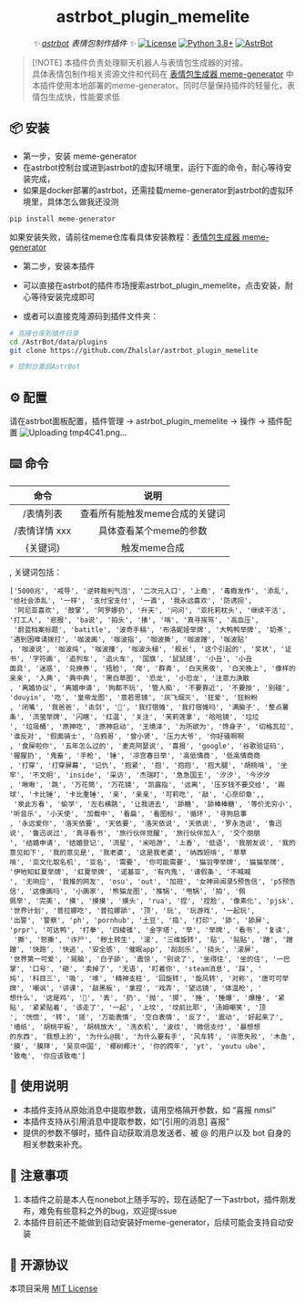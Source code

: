<div align="center">


# astrbot_plugin_memelite

_✨ [astrbot](https://github.com/nonebot/nonebot2) 表情包制作插件 ✨_
[![License](https://img.shields.io/badge/License-MIT-green.svg)](https://opensource.org/licenses/MIT)
[![Python 3.8+](https://img.shields.io/badge/Python-3.8%2B-blue.svg)](https://www.python.org/)
[![AstrBot](https://img.shields.io/badge/AstrBot-3.4%2B-orange.svg)](https://github.com/Soulter/AstrBot)
</div>


> [!NOTE]  本插件负责处理聊天机器人与表情包生成器的对接。  
> 具体表情包制作相关资源文件和代码在 [表情包生成器 meme-generator](https://github.com/MeetWq/meme-generator) 中   
> 本插件使用本地部署的meme-generator。同时尽量保持插件的轻量化，表情包生成快，性能要求低  
> 




## 📦 安装

- 第一步，安装 meme-generator  
- 在astrbot控制台或进到astrbot的虚拟环境里，运行下面的命令，耐心等待安装完成，
- 如果是docker部署的astrbot，还需挂载meme-generator到astrbot的虚拟环境里，具体怎么做我还没测
```
pip install meme-generator
```
如果安装失败，请前往meme仓库看具体安装教程：[表情包生成器 meme-generator](https://github.com/MeetWq/meme-generator)

- 第二步，安装本插件
- 可以直接在astrbot的插件市场搜索astrbot_plugin_memelite，点击安装，耐心等待安装完成即可  

- 或者可以直接克隆源码到插件文件夹：
```bash
# 克隆仓库到插件目录
cd /AstrBot/data/plugins
git clone https://github.com/Zhalslar/astrbot_plugin_memelite

# 控制台重启AstrBot
```

## ⚙️ 配置
请在astrbot面板配置，插件管理 -> astrbot_plugin_memelite -> 操作 -> 插件配置
![Uploading tmp4C41.png…]()




## ⌨️ 命令

|     命令      |                    说明                    |
|:-------------:|:-----------------------------------------------:|
| /表情列表      | 查看所有能触发meme合成的关键词  |
| /表情详情 xxx  | 具体查看某个meme的参数         |
|   {关键词}     |   触发meme合成            |


, 关键词包括：
```plaintext
['5000兆', '戒导', '逆转裁判气泡', '二次元入口', '上瘾', '毒瘾发作', '添乱', '给社会添乱', '一样', '支付宝支付', '一直', '我永远喜欢', '防诱拐',
 '阿尼亚喜欢', '鼓掌', '阿罗娜扔', '升天', '问问', '亚托莉枕头', '继续干活', '打工人', '悲报', 'ba说', '拍头', '揍', '啃', '真寻挨骂', '高血压',
 '蔚蓝档案标题', 'batitle', '波奇手稿', '布洛妮娅举牌', '大鸭鸭举牌', '奶茶', '遇到困难请拨打', '咖波画', '咖波指', '咖波撕', '咖波蹭', '咖波贴'
, '咖波说', '咖波炖', '咖波撞', '咖波头槌', '舰长', '这个引起的', '奖状', '证书', '字符画', '追列车', '追火车', '国旗', '鼠鼠搓', '小丑', '小丑 
面具', '迷惑', '兑换券', '捂脸', '爬', '群青', '白天黑夜', '白天晚上', '像样的亲亲', '入典', '典中典', '黑白草图', '恐龙', '小恐龙', '注意力涣散
, '离婚协议', '离婚申请', '狗都不玩', '管人痴', '不要靠近', '不要按', '别碰', 'douyin', '吃', '皇帝龙图', '意若思镜', '灰飞烟灭', '狂爱', '狂粉粉
, '闭嘴', '我爸爸', '击剑', '🤺', '我打宿傩', '我打宿傩吗', '满脑子', '整点薯条', '流萤举牌', '闪瞎', '红温', '关注', '芙莉莲拿', '哈哈镜', '垃垃
', '垃圾桶', '原神吃', '原神启动', '王境泽', '为所欲为', '馋身子', '切格瓦拉', '谁反对', '假面骑士', '乌鸦哥', '曾小贤', '压力大爷', '你好骚啊啊
, '食屎啦你', '五年怎么过的', '麦克阿瑟说', '喜报', 'google', '谷歌验证码', '猩猩扔', '鬼畜', '手枪', '锤', '凉宫春日举', '高低情商', '低高情商商
, '打穿', '打穿屏幕', '记仇', '抱紧', '抱', '抱抱', '抱大腿', '胡桃啃', '坐牢', '不文明', 'inside', '采访', '杰瑞盯', '急急国王', '汐汐', '今汐汐
, '啾啾', '跳', '万花筒', '万花镜', '凯露指', '远离', '压岁钱不要交给', '踢球', '卡比锤', '卡比重锤', '亲', '亲亲', '可莉吃', '敲', '心奈印章',,
 '泉此方看', '偷学', '左右横跳', '让我进去', '舔糖', '舔棒棒糖', '等价无穷小', '听音乐', '小天使', '加载中', '看扁', '看图标', '循环', '寻狗启事
, '永远爱你', '洛天依要', '天依要', '洛天依说', '天依说', '罗永浩说', '鲁迅说', '鲁迅说过', '真寻看书', '旅行伙伴觉醒', '旅行伙伴加入', '交个朋朋
', '结婚申请', '结婚登记', '流星', '米哈游', '上香', '低语', '我朋友说', '我的意见如下', '我的意见是', '我老婆', '这是我老婆', '纳西妲啃', '草草
啃', '亚文化取名机', '亚名', '需要', '你可能需要', '猫羽雫举牌', '猫猫举牌', '伊地知虹夏举牌', '虹夏举牌', '诺基亚', '有内鬼', '请假条', '不喊喊
', '无响应', '我推的网友', 'osu', 'out', '加班', '女神异闻录5预告信', 'p5预告信', '这像画吗', '小画家', '熊猫龙图', '推锅', '甩锅', '拍', '佩   
佩举', '完美', '摸', '摸摸', '摸头', 'rua', '捏', '捏脸', '像素化', 'pjsk', '世界计划', '普拉娜吃', '普拉娜舔', '顶', '玩', '玩游戏', '一起玩', 
'出警', '警察', 'ph', 'pornhub', '土豆', '捣', '打印', '舔', '舔屏', 'prpr', '可达鸭', '打拳', '四棱锥', '金字塔', '举', '举牌', '看书', '复读',
 '撕', '怒撕', '诈尸', '秽土转生', '滚', '三维旋转', '贴', '贴贴', '蹭', '蹭蹭', '快跑', '快逃', '安全感', '催眠app', '刮刮乐', '挠头', '滚屏', 
'世界第一可爱', '晃脑', '白子舔', '震惊', '别说了', '坐得住', '坐的住', '一巴掌', '口号', '砸', '卖掉了', '无语', '盯着你', 'steam消息', '踩', '
炖', '科目三', '吸', '嗦', '精神支柱', '回旋转', '旋风转', '对称', '唐可可举牌', '嘲讽', '讲课', '敲黑板', '拿捏', '戏弄', '望远镜', '体温枪', '
想什么', '这是鸡', '🐔', '丢', '扔', '抛', '掷', '捶', '捶爆', '爆捶', '紧贴', '紧紧贴着', '该走了', '一起', '上坟', '坟前比耶', '汤姆嘲笑', '顶
', '恍惚', '转', '搓', '万能表情', '空白表情', '反了', '震动', '好起来了', '墙纸', '胡桃平板', '胡桃放大', '洗衣机', '波纹', '微信支付', '最想想
的东西', '我想上的', '为什么@我', '为什么要有手', '风车转', '许愿失败', '木鱼', '膜', '膜拜', '吴京中国', '椰树椰汁', '你的跨年', 'yt', 'youtu ube', 
'致电', '你应该致电']

```
## 🐔 使用说明
- 本插件支持从原始消息中提取参数，请用空格隔开参数，如 “喜报 nmsl”
- 本插件支持从引用消息中提取参数，如“[引用的消息] 喜报”
- 提供的参数不够时，插件自动获取消息发送者、被 @ 的用户以及 bot 自身的相关参数来补充。


## 📌 注意事项
1. 本插件之前是本人在nonebot上随手写的，现在适配了一下astrbot，插件刚发布，难免有些意料之外的bug，欢迎提issue
2. 本插件目前还不能做到自动安装好meme-generator，后续可能会支持自动安装


## 📜 开源协议
本项目采用 [MIT License](LICENSE)
